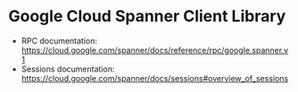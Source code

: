 # Google Cloud Spanner Client Library

- RPC documentation: https://cloud.google.com/spanner/docs/reference/rpc/google.spanner.v1
- Sessions documentation: https://cloud.google.com/spanner/docs/sessions#overview_of_sessions